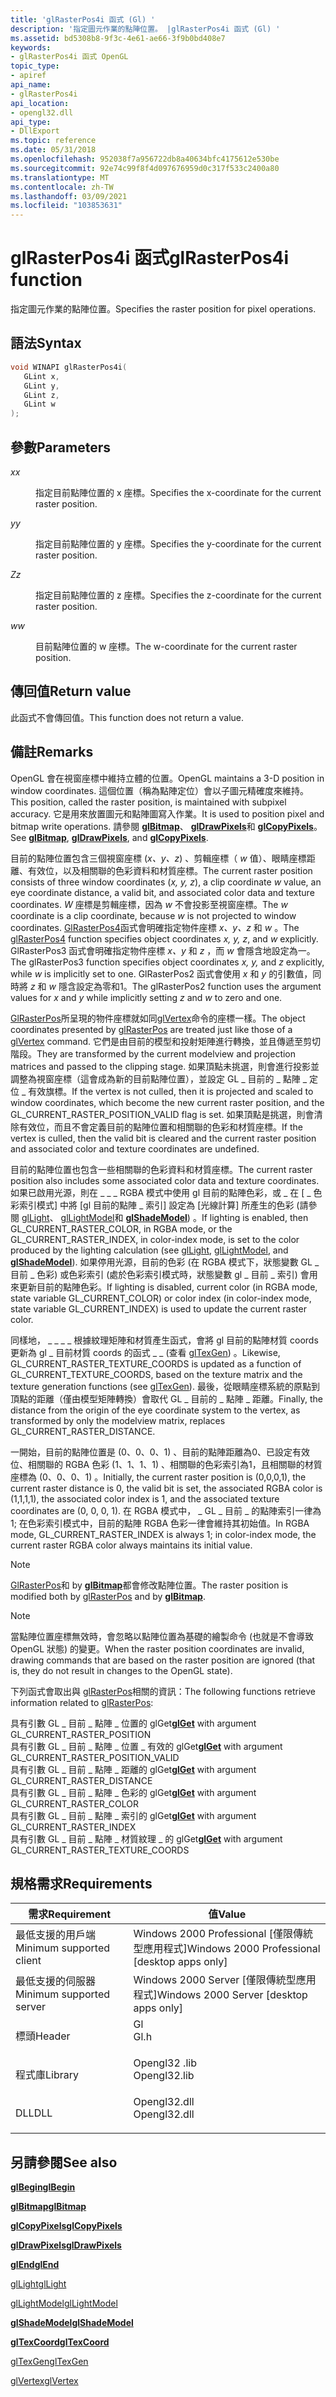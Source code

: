 ```yaml
---
title: 'glRasterPos4i 函式 (Gl) '
description: '指定圖元作業的點陣位置。 |glRasterPos4i 函式 (Gl) '
ms.assetid: bd5308b8-9f3c-4e61-ae66-3f9b0bd408e7
keywords:
- glRasterPos4i 函式 OpenGL
topic_type:
- apiref
api_name:
- glRasterPos4i
api_location:
- opengl32.dll
api_type:
- DllExport
ms.topic: reference
ms.date: 05/31/2018
ms.openlocfilehash: 952038f7a956722db8a40634bfc4175612e530be
ms.sourcegitcommit: 92e74c99f8f4d097676959d0c317f533c2400a80
ms.translationtype: MT
ms.contentlocale: zh-TW
ms.lasthandoff: 03/09/2021
ms.locfileid: "103853631"
---
```

# <a name="glrasterpos4i-function"></a><span data-ttu-id="d625a-105">glRasterPos4i 函式</span><span class="sxs-lookup"><span data-stu-id="d625a-105">glRasterPos4i function</span></span>

<span data-ttu-id="d625a-106">指定圖元作業的點陣位置。</span><span class="sxs-lookup"><span data-stu-id="d625a-106">Specifies the raster position for pixel operations.</span></span>

## <a name="syntax"></a><span data-ttu-id="d625a-107">語法</span><span class="sxs-lookup"><span data-stu-id="d625a-107">Syntax</span></span>


```C++
void WINAPI glRasterPos4i(
   GLint x,
   GLint y,
   GLint z,
   GLint w
);
```



## <a name="parameters"></a><span data-ttu-id="d625a-108">參數</span><span class="sxs-lookup"><span data-stu-id="d625a-108">Parameters</span></span>

<dl> <dt>

<span data-ttu-id="d625a-109">*x*</span><span class="sxs-lookup"><span data-stu-id="d625a-109">*x*</span></span> 
</dt> <dd>

<span data-ttu-id="d625a-110">指定目前點陣位置的 x 座標。</span><span class="sxs-lookup"><span data-stu-id="d625a-110">Specifies the x-coordinate for the current raster position.</span></span>

</dd> <dt>

<span data-ttu-id="d625a-111">*y*</span><span class="sxs-lookup"><span data-stu-id="d625a-111">*y*</span></span> 
</dt> <dd>

<span data-ttu-id="d625a-112">指定目前點陣位置的 y 座標。</span><span class="sxs-lookup"><span data-stu-id="d625a-112">Specifies the y-coordinate for the current raster position.</span></span>

</dd> <dt>

<span data-ttu-id="d625a-113">*Z*</span><span class="sxs-lookup"><span data-stu-id="d625a-113">*z*</span></span> 
</dt> <dd>

<span data-ttu-id="d625a-114">指定目前點陣位置的 z 座標。</span><span class="sxs-lookup"><span data-stu-id="d625a-114">Specifies the z-coordinate for the current raster position.</span></span>

</dd> <dt>

<span data-ttu-id="d625a-115">*w*</span><span class="sxs-lookup"><span data-stu-id="d625a-115">*w*</span></span> 
</dt> <dd>

<span data-ttu-id="d625a-116">目前點陣位置的 w 座標。</span><span class="sxs-lookup"><span data-stu-id="d625a-116">The w-coordinate for the current raster position.</span></span>

</dd> </dl>

## <a name="return-value"></a><span data-ttu-id="d625a-117">傳回值</span><span class="sxs-lookup"><span data-stu-id="d625a-117">Return value</span></span>

<span data-ttu-id="d625a-118">此函式不會傳回值。</span><span class="sxs-lookup"><span data-stu-id="d625a-118">This function does not return a value.</span></span>

## <a name="remarks"></a><span data-ttu-id="d625a-119">備註</span><span class="sxs-lookup"><span data-stu-id="d625a-119">Remarks</span></span>

<span data-ttu-id="d625a-120">OpenGL 會在視窗座標中維持立體的位置。</span><span class="sxs-lookup"><span data-stu-id="d625a-120">OpenGL maintains a 3-D position in window coordinates.</span></span> <span data-ttu-id="d625a-121">這個位置（稱為點陣定位）會以子圖元精確度來維持。</span><span class="sxs-lookup"><span data-stu-id="d625a-121">This position, called the raster position, is maintained with subpixel accuracy.</span></span> <span data-ttu-id="d625a-122">它是用來放置圖元和點陣圖寫入作業。</span><span class="sxs-lookup"><span data-stu-id="d625a-122">It is used to position pixel and bitmap write operations.</span></span> <span data-ttu-id="d625a-123">請參閱 [**glBitmap**](glbitmap.md)、 [**glDrawPixels**](gldrawpixels.md)和 [**glCopyPixels**](glcopypixels.md)。</span><span class="sxs-lookup"><span data-stu-id="d625a-123">See [**glBitmap**](glbitmap.md), [**glDrawPixels**](gldrawpixels.md), and [**glCopyPixels**](glcopypixels.md).</span></span>

<span data-ttu-id="d625a-124">目前的點陣位置包含三個視窗座標 (*x、y、z*) 、剪輯座標（ *w* 值）、眼睛座標距離、有效位，以及相關聯的色彩資料和材質座標。</span><span class="sxs-lookup"><span data-stu-id="d625a-124">The current raster position consists of three window coordinates (*x, y, z*), a clip coordinate *w* value, an eye coordinate distance, a valid bit, and associated color data and texture coordinates.</span></span> <span data-ttu-id="d625a-125">*W* 座標是剪輯座標，因為 *w* 不會投影至視窗座標。</span><span class="sxs-lookup"><span data-stu-id="d625a-125">The *w* coordinate is a clip coordinate, because *w* is not projected to window coordinates.</span></span> <span data-ttu-id="d625a-126">[GlRasterPos4](glrasterpos-functions.md)函式會明確指定物件座標 *x、y、z* 和 *w* 。</span><span class="sxs-lookup"><span data-stu-id="d625a-126">The [glRasterPos4](glrasterpos-functions.md) function specifies object coordinates *x, y, z*, and *w* explicitly.</span></span> <span data-ttu-id="d625a-127">GlRasterPos3 函式會明確指定物件座標 *x、y* 和 *z* ，而 *w* 會隱含地設定為一。</span><span class="sxs-lookup"><span data-stu-id="d625a-127">The glRasterPos3 function specifies object coordinates *x, y,* and *z* explicitly, while *w* is implicitly set to one.</span></span> <span data-ttu-id="d625a-128">GlRasterPos2 函式會使用 *x* 和 *y* 的引數值，同時將 *z* 和 *w* 隱含設定為零和1。</span><span class="sxs-lookup"><span data-stu-id="d625a-128">The glRasterPos2 function uses the argument values for *x* and *y* while implicitly setting *z* and *w* to zero and one.</span></span>

<span data-ttu-id="d625a-129">[GlRasterPos](glrasterpos-functions.md)所呈現的物件座標就如同[glVertex](glvertex-functions.md)命令的座標一樣。</span><span class="sxs-lookup"><span data-stu-id="d625a-129">The object coordinates presented by [glRasterPos](glrasterpos-functions.md) are treated just like those of a [glVertex](glvertex-functions.md) command.</span></span> <span data-ttu-id="d625a-130">它們是由目前的模型和投射矩陣進行轉換，並且傳遞至剪切階段。</span><span class="sxs-lookup"><span data-stu-id="d625a-130">They are transformed by the current modelview and projection matrices and passed to the clipping stage.</span></span> <span data-ttu-id="d625a-131">如果頂點未挑選，則會進行投影並調整為視窗座標（這會成為新的目前點陣位置），並設定 GL \_ 目前的 \_ 點陣 \_ 定位 \_ 有效旗標。</span><span class="sxs-lookup"><span data-stu-id="d625a-131">If the vertex is not culled, then it is projected and scaled to window coordinates, which become the new current raster position, and the GL\_CURRENT\_RASTER\_POSITION\_VALID flag is set.</span></span> <span data-ttu-id="d625a-132">如果頂點是挑選，則會清除有效位，而且不會定義目前的點陣位置和相關聯的色彩和材質座標。</span><span class="sxs-lookup"><span data-stu-id="d625a-132">If the vertex is culled, then the valid bit is cleared and the current raster position and associated color and texture coordinates are undefined.</span></span>

<span data-ttu-id="d625a-133">目前的點陣位置也包含一些相關聯的色彩資料和材質座標。</span><span class="sxs-lookup"><span data-stu-id="d625a-133">The current raster position also includes some associated color data and texture coordinates.</span></span> <span data-ttu-id="d625a-134">如果已啟用光源，則在 \_ \_ \_ RGBA 模式中使用 gl 目前的點陣色彩，或 \_ 在 [ \_ 色彩索引模式] 中將 [gl 目前的點陣 \_ 索引] 設定為 [光線計算] 所產生的色彩 (請參閱 [glLight](gllight-functions.md)、 [glLightModel](gllightmodel-functions.md)和 [**glShadeModel**](glshademodel.md)) 。</span><span class="sxs-lookup"><span data-stu-id="d625a-134">If lighting is enabled, then GL\_CURRENT\_RASTER\_COLOR, in RGBA mode, or the GL\_CURRENT\_RASTER\_INDEX, in color-index mode, is set to the color produced by the lighting calculation (see [glLight](gllight-functions.md), [glLightModel](gllightmodel-functions.md), and [**glShadeModel**](glshademodel.md)).</span></span> <span data-ttu-id="d625a-135">如果停用光源，目前的色彩 (在 RGBA 模式下，狀態變數 GL \_ 目前 \_ 色彩) 或色彩索引 (處於色彩索引模式時，狀態變數 gl \_ 目前 \_ 索引) 會用來更新目前的點陣色彩。</span><span class="sxs-lookup"><span data-stu-id="d625a-135">If lighting is disabled, current color (in RGBA mode, state variable GL\_CURRENT\_COLOR) or color index (in color-index mode, state variable GL\_CURRENT\_INDEX) is used to update the current raster color.</span></span>

<span data-ttu-id="d625a-136">同樣地， \_ \_ \_ \_ 根據紋理矩陣和材質產生函式，會將 gl 目前的點陣材質 coords 更新為 gl \_ 目前材質 coords 的函式 \_ \_ (查看 [glTexGen](gltexgen-functions.md)) 。</span><span class="sxs-lookup"><span data-stu-id="d625a-136">Likewise, GL\_CURRENT\_RASTER\_TEXTURE\_COORDS is updated as a function of GL\_CURRENT\_TEXTURE\_COORDS, based on the texture matrix and the texture generation functions (see [glTexGen](gltexgen-functions.md)).</span></span> <span data-ttu-id="d625a-137">最後，從眼睛座標系統的原點到頂點的距離（僅由模型矩陣轉換）會取代 GL \_ 目前的 \_ 點陣 \_ 距離。</span><span class="sxs-lookup"><span data-stu-id="d625a-137">Finally, the distance from the origin of the eye coordinate system to the vertex, as transformed by only the modelview matrix, replaces GL\_CURRENT\_RASTER\_DISTANCE.</span></span>

<span data-ttu-id="d625a-138">一開始，目前的點陣位置是 (0、0、0、1) 、目前的點陣距離為0、已設定有效位、相關聯的 RGBA 色彩 (1、1、1、1) 、相關聯的色彩索引為1，且相關聯的材質座標為 (0、0、0、1) 。</span><span class="sxs-lookup"><span data-stu-id="d625a-138">Initially, the current raster position is (0,0,0,1), the current raster distance is 0, the valid bit is set, the associated RGBA color is (1,1,1,1), the associated color index is 1, and the associated texture coordinates are (0, 0, 0, 1).</span></span> <span data-ttu-id="d625a-139">在 RGBA 模式中， \_ GL \_ 目前 \_ 的點陣索引一律為 1; 在色彩索引模式中，目前的點陣 RGBA 色彩一律會維持其初始值。</span><span class="sxs-lookup"><span data-stu-id="d625a-139">In RGBA mode, GL\_CURRENT\_RASTER\_INDEX is always 1; in color-index mode, the current raster RGBA color always maintains its initial value.</span></span>

> [!Note]  
> <span data-ttu-id="d625a-140">[GlRasterPos](glrasterpos-functions.md)和 by [**glBitmap**](glbitmap.md)都會修改點陣位置。</span><span class="sxs-lookup"><span data-stu-id="d625a-140">The raster position is modified both by [glRasterPos](glrasterpos-functions.md) and by [**glBitmap**](glbitmap.md).</span></span>

 

> [!Note]  
> <span data-ttu-id="d625a-141">當點陣位置座標無效時，會忽略以點陣位置為基礎的繪製命令 (也就是不會導致 OpenGL 狀態) 的變更。</span><span class="sxs-lookup"><span data-stu-id="d625a-141">When the raster position coordinates are invalid, drawing commands that are based on the raster position are ignored (that is, they do not result in changes to the OpenGL state).</span></span>

 

<span data-ttu-id="d625a-142">下列函式會取出與 [glRasterPos](glrasterpos-functions.md)相關的資訊：</span><span class="sxs-lookup"><span data-stu-id="d625a-142">The following functions retrieve information related to [glRasterPos](glrasterpos-functions.md):</span></span>

<dl>

<span data-ttu-id="d625a-143">[](glgetbooleanv--glgetdoublev--glgetfloatv--glgetintegerv.md)具有引數 GL \_ 目前 \_ 點陣 \_ 位置的 glGet</span><span class="sxs-lookup"><span data-stu-id="d625a-143">[**glGet**](glgetbooleanv--glgetdoublev--glgetfloatv--glgetintegerv.md) with argument GL\_CURRENT\_RASTER\_POSITION</span></span>  
<span data-ttu-id="d625a-144">[](glgetbooleanv--glgetdoublev--glgetfloatv--glgetintegerv.md)具有引數 GL \_ 目前 \_ 點陣 \_ 位置 \_ 有效的 glGet</span><span class="sxs-lookup"><span data-stu-id="d625a-144">[**glGet**](glgetbooleanv--glgetdoublev--glgetfloatv--glgetintegerv.md) with argument GL\_CURRENT\_RASTER\_POSITION\_VALID</span></span>  
<span data-ttu-id="d625a-145">[](glgetbooleanv--glgetdoublev--glgetfloatv--glgetintegerv.md)具有引數 GL \_ 目前 \_ 點陣 \_ 距離的 glGet</span><span class="sxs-lookup"><span data-stu-id="d625a-145">[**glGet**](glgetbooleanv--glgetdoublev--glgetfloatv--glgetintegerv.md) with argument GL\_CURRENT\_RASTER\_DISTANCE</span></span>  
<span data-ttu-id="d625a-146">[](glgetbooleanv--glgetdoublev--glgetfloatv--glgetintegerv.md)具有引數 GL \_ 目前 \_ 點陣 \_ 色彩的 glGet</span><span class="sxs-lookup"><span data-stu-id="d625a-146">[**glGet**](glgetbooleanv--glgetdoublev--glgetfloatv--glgetintegerv.md) with argument GL\_CURRENT\_RASTER\_COLOR</span></span>  
<span data-ttu-id="d625a-147">[](glgetbooleanv--glgetdoublev--glgetfloatv--glgetintegerv.md)具有引數 GL \_ 目前 \_ 點陣 \_ 索引的 glGet</span><span class="sxs-lookup"><span data-stu-id="d625a-147">[**glGet**](glgetbooleanv--glgetdoublev--glgetfloatv--glgetintegerv.md) with argument GL\_CURRENT\_RASTER\_INDEX</span></span>  
<span data-ttu-id="d625a-148">[](glgetbooleanv--glgetdoublev--glgetfloatv--glgetintegerv.md)具有引數 GL \_ 目前 \_ 點陣 \_ 材質紋理 \_ 的 glGet</span><span class="sxs-lookup"><span data-stu-id="d625a-148">[**glGet**](glgetbooleanv--glgetdoublev--glgetfloatv--glgetintegerv.md) with argument GL\_CURRENT\_RASTER\_TEXTURE\_COORDS</span></span>  
</dl>

## <a name="requirements"></a><span data-ttu-id="d625a-149">規格需求</span><span class="sxs-lookup"><span data-stu-id="d625a-149">Requirements</span></span>



| <span data-ttu-id="d625a-150">需求</span><span class="sxs-lookup"><span data-stu-id="d625a-150">Requirement</span></span> | <span data-ttu-id="d625a-151">值</span><span class="sxs-lookup"><span data-stu-id="d625a-151">Value</span></span> |
|-------------------------------------|-----------------------------------------------------------------------------------------|
| <span data-ttu-id="d625a-152">最低支援的用戶端</span><span class="sxs-lookup"><span data-stu-id="d625a-152">Minimum supported client</span></span><br/> | <span data-ttu-id="d625a-153">Windows 2000 Professional \[僅限傳統型應用程式\]</span><span class="sxs-lookup"><span data-stu-id="d625a-153">Windows 2000 Professional \[desktop apps only\]</span></span><br/>                              |
| <span data-ttu-id="d625a-154">最低支援的伺服器</span><span class="sxs-lookup"><span data-stu-id="d625a-154">Minimum supported server</span></span><br/> | <span data-ttu-id="d625a-155">Windows 2000 Server \[僅限傳統型應用程式\]</span><span class="sxs-lookup"><span data-stu-id="d625a-155">Windows 2000 Server \[desktop apps only\]</span></span><br/>                                    |
| <span data-ttu-id="d625a-156">標頭</span><span class="sxs-lookup"><span data-stu-id="d625a-156">Header</span></span><br/>                   | <dl> <span data-ttu-id="d625a-157"><dt>Gl</dt></span><span class="sxs-lookup"><span data-stu-id="d625a-157"><dt>Gl.h</dt></span></span> </dl>         |
| <span data-ttu-id="d625a-158">程式庫</span><span class="sxs-lookup"><span data-stu-id="d625a-158">Library</span></span><br/>                  | <dl> <span data-ttu-id="d625a-159"><dt>Opengl32 .lib</dt></span><span class="sxs-lookup"><span data-stu-id="d625a-159"><dt>Opengl32.lib</dt></span></span> </dl> |
| <span data-ttu-id="d625a-160">DLL</span><span class="sxs-lookup"><span data-stu-id="d625a-160">DLL</span></span><br/>                      | <dl> <span data-ttu-id="d625a-161"><dt>Opengl32.dll</dt></span><span class="sxs-lookup"><span data-stu-id="d625a-161"><dt>Opengl32.dll</dt></span></span> </dl> |



## <a name="see-also"></a><span data-ttu-id="d625a-162">另請參閱</span><span class="sxs-lookup"><span data-stu-id="d625a-162">See also</span></span>

<dl> <dt>

[<span data-ttu-id="d625a-163">**glBegin**</span><span class="sxs-lookup"><span data-stu-id="d625a-163">**glBegin**</span></span>](glbegin.md)
</dt> <dt>

[<span data-ttu-id="d625a-164">**glBitmap**</span><span class="sxs-lookup"><span data-stu-id="d625a-164">**glBitmap**</span></span>](glbitmap.md)
</dt> <dt>

[<span data-ttu-id="d625a-165">**glCopyPixels**</span><span class="sxs-lookup"><span data-stu-id="d625a-165">**glCopyPixels**</span></span>](glcopypixels.md)
</dt> <dt>

[<span data-ttu-id="d625a-166">**glDrawPixels**</span><span class="sxs-lookup"><span data-stu-id="d625a-166">**glDrawPixels**</span></span>](gldrawpixels.md)
</dt> <dt>

[<span data-ttu-id="d625a-167">**glEnd**</span><span class="sxs-lookup"><span data-stu-id="d625a-167">**glEnd**</span></span>](glend.md)
</dt> <dt>

[<span data-ttu-id="d625a-168">glLight</span><span class="sxs-lookup"><span data-stu-id="d625a-168">glLight</span></span>](gllight-functions.md)
</dt> <dt>

[<span data-ttu-id="d625a-169">glLightModel</span><span class="sxs-lookup"><span data-stu-id="d625a-169">glLightModel</span></span>](gllightmodel-functions.md)
</dt> <dt>

[<span data-ttu-id="d625a-170">**glShadeModel**</span><span class="sxs-lookup"><span data-stu-id="d625a-170">**glShadeModel**</span></span>](glshademodel.md)
</dt> <dt>

[<span data-ttu-id="d625a-171">**glTexCoord**</span><span class="sxs-lookup"><span data-stu-id="d625a-171">**glTexCoord**</span></span>](gltexcoord-functions.md)
</dt> <dt>

[<span data-ttu-id="d625a-172">glTexGen</span><span class="sxs-lookup"><span data-stu-id="d625a-172">glTexGen</span></span>](gltexgen-functions.md)
</dt> <dt>

[<span data-ttu-id="d625a-173">glVertex</span><span class="sxs-lookup"><span data-stu-id="d625a-173">glVertex</span></span>](glvertex-functions.md)
</dt> </dl>

 

 





